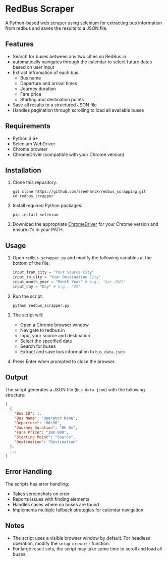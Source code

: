 # RedBus Scraper

A Python-based web scraper using selenium for extracting bus information from redbus and saves the results to a JSON file.

## Features

- Search for buses between any two cities on RedBus.in
- automatically navigates through the calendar to select future dates based on user input
- Extract infromation of each bus:
  - Bus name
  - Departure and arrival times
  - Journey duration
  - Fare price
  - Starting and destination points
- Save all results to a structured JSON file
- Handles pagination through scrolling to load all available buses

## Requirements

- Python 3.6+
- Selenium WebDriver
- Chrome browser
- ChromeDriver (compatible with your Chrome version)

## Installation

1. Clone this repository:
   ```
   git clone https://github.com/sreehariX/redbus_scrapping.git
   cd redbus_scrapper
   ```

2. Install required Python packages:
   ```
   pip install selenium
   ```

3. Download the appropriate [ChromeDriver](https://sites.google.com/chromium.org/driver/) for your Chrome version and ensure it's in your PATH.

## Usage

1. Open `redbus_scrapper.py` and modify the following variables at the bottom of the file:
   ```python
   input_from_city = "Your Source City"
   input_to_city = "Your Destination City"
   input_month_year = "Month Year" # e.g., "Apr 2025"
   input_day = "Day" # e.g., "25"
   ```

2. Run the script:
   ```
   python redbus_scrapper.py
   ```

3. The script will:
   - Open a Chrome browser window
   - Navigate to redbus.in
   - Input your source and destination
   - Select the specified date
   - Search for buses
   - Extract and save bus information to `bus_data.json`

4. Press Enter when prompted to close the browser.

## Output

The script generates a JSON file (`bus_data.json`) with the following structure:

```json
[
  {
    "Bus ID": 1,
    "Bus Name": "Operator Name",
    "Departure": "00:00",
    "Journey Duration": "0h 0m",
    "Fare Price": "INR 000",
    "Starting Point": "Source",
    "Destination": "Destination"
  },
  ...
]
```

## Error Handling

The scripts has error handling:
- Takes screenshots on error
- Reports issues with finding elements
- Handles cases where no buses are found
- Implements multiple fallback strategies for calendar navigation

## Notes

- The script uses a visible browser window by default. For headless operation, modify the `setup_driver()` function.
- For large result sets, the script may take some time to scroll and load all buses.

